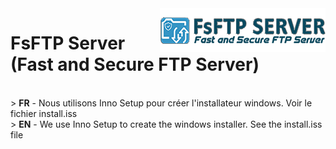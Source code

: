 <img src="img/logo.png" alt="FsFTP Server" title="FsFTP Server" align="right">
<h1>FsFTP Server (Fast and Secure FTP Server)</h1>

<br>
> <b>FR</b> - Nous utilisons Inno Setup pour créer l'installateur windows. Voir le fichier install.iss<br>
> <b>EN</b> - We use Inno Setup to create the windows installer. See the install.iss file
